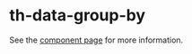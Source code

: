 # th-data-group-by

See the [component page](http://sepans.github.io/th-data-group-by) for more information.
